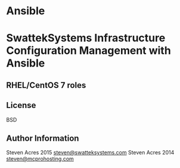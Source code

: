 Ansible
=======

SwattekSystems Infrastructure Configuration Management with Ansible
=======

RHEL/CentOS 7 roles
-------


License
-------

BSD

Author Information
------------------
Steven Acres 2015 <steven@swatteksystems.com>
Steven Acres 2014 <steven@mcprohosting.com>
